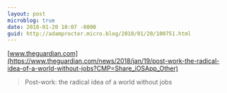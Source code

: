 ```yaml
---
layout: post
microblog: true
date: 2018-01-20 10:07 -0000
guid: http://adamprocter.micro.blog/2018/01/20/100751.html
---
```

 [www.theguardian.com](https://www.theguardian.com/news/2018/jan/19/post-work-the-radical-idea-of-a-world-without-jobs?CMP=Share_iOSApp_Other)

> Post-work: the radical idea of a world without jobs
